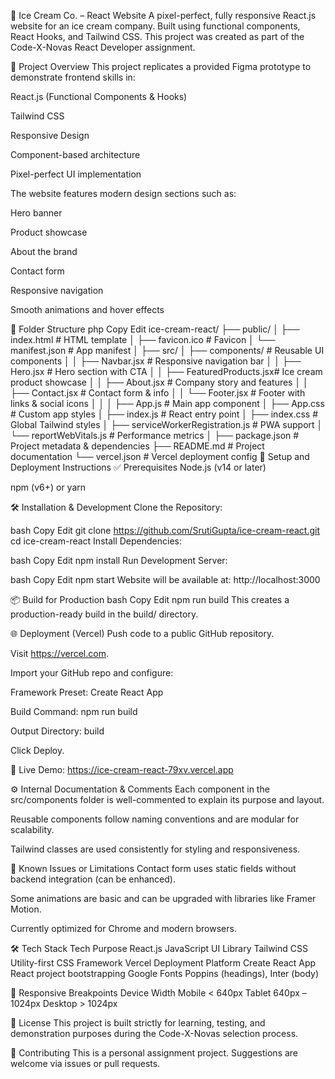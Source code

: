 🍦 Ice Cream Co. – React Website
A pixel-perfect, fully responsive React.js website for an ice cream company. Built using functional components, React Hooks, and Tailwind CSS. This project was created as part of the Code-X-Novas React Developer assignment.

📌 Project Overview
This project replicates a provided Figma prototype to demonstrate frontend skills in:

React.js (Functional Components & Hooks)

Tailwind CSS

Responsive Design

Component-based architecture

Pixel-perfect UI implementation

The website features modern design sections such as:

Hero banner

Product showcase

About the brand

Contact form

Responsive navigation

Smooth animations and hover effects

📁 Folder Structure
php
Copy
Edit
ice-cream-react/
├── public/
│   ├── index.html              # HTML template
│   ├── favicon.ico             # Favicon
│   └── manifest.json           # App manifest
│
├── src/
│   ├── components/             # Reusable UI components
│   │   ├── Navbar.jsx          # Responsive navigation bar
│   │   ├── Hero.jsx            # Hero section with CTA
│   │   ├── FeaturedProducts.jsx# Ice cream product showcase
│   │   ├── About.jsx           # Company story and features
│   │   ├── Contact.jsx         # Contact form & info
│   │   └── Footer.jsx          # Footer with links & social icons
│   │
│   ├── App.js                  # Main app component
│   ├── App.css                 # Custom app styles
│   ├── index.js                # React entry point
│   ├── index.css               # Global Tailwind styles
│   ├── serviceWorkerRegistration.js # PWA support
│   └── reportWebVitals.js     # Performance metrics
│
├── package.json                # Project metadata & dependencies
├── README.md                   # Project documentation
└── vercel.json                 # Vercel deployment config
🚀 Setup and Deployment Instructions
✅ Prerequisites
Node.js (v14 or later)

npm (v6+) or yarn

🛠 Installation & Development
Clone the Repository:

bash
Copy
Edit
git clone https://github.com/SrutiGupta/ice-cream-react.git
cd ice-cream-react
Install Dependencies:

bash
Copy
Edit
npm install
Run Development Server:

bash
Copy
Edit
npm start
Website will be available at: http://localhost:3000

📦 Build for Production
bash
Copy
Edit
npm run build
This creates a production-ready build in the build/ directory.

🌐 Deployment (Vercel)
Push code to a public GitHub repository.

Visit https://vercel.com.

Import your GitHub repo and configure:

Framework Preset: Create React App

Build Command: npm run build

Output Directory: build

Click Deploy.

🔗 Live Demo:
https://ice-cream-react-79xv.vercel.app

⚙️ Internal Documentation & Comments
Each component in the src/components folder is well-commented to explain its purpose and layout.

Reusable components follow naming conventions and are modular for scalability.

Tailwind classes are used consistently for styling and responsiveness.

🧩 Known Issues or Limitations
Contact form uses static fields without backend integration (can be enhanced).

Some animations are basic and can be upgraded with libraries like Framer Motion.

Currently optimized for Chrome and modern browsers.

🛠 Tech Stack
Tech	Purpose
React.js	JavaScript UI Library
Tailwind CSS	Utility-first CSS Framework
Vercel	Deployment Platform
Create React App	React project bootstrapping
Google Fonts	Poppins (headings), Inter (body)

📱 Responsive Breakpoints
Device	Width
Mobile	< 640px
Tablet	640px – 1024px
Desktop	> 1024px

📄 License
This project is built strictly for learning, testing, and demonstration purposes during the Code-X-Novas selection process.

🤝 Contributing
This is a personal assignment project. Suggestions are welcome via issues or pull requests.

